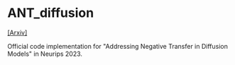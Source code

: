 # ANT_diffusion
[[Arxiv]](https://arxiv.org/abs/2306.00354)

Official code implementation for "Addressing Negative Transfer in Diffusion Models" in Neurips 2023.


